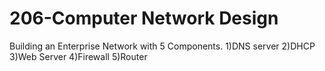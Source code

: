 # 206-Computer Network Design

Building an Enterprise Network with 5 Components. 
1)DNS server
2)DHCP
3)Web Server
4)Firewall
5)Router
